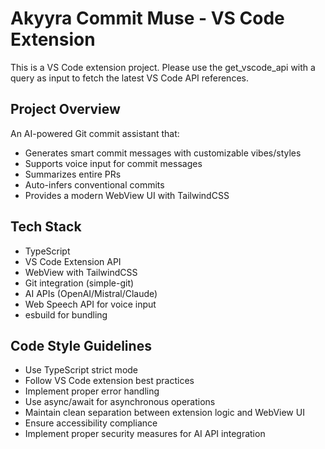<!-- Use this file to provide workspace-specific custom instructions to Copilot. For more details, visit https://code.visualstudio.com/docs/copilot/copilot-customization#_use-a-githubcopilotinstructionsmd-file -->

# Akyyra Commit Muse - VS Code Extension

This is a VS Code extension project. Please use the get_vscode_api with a query as input to fetch the latest VS Code API references.

## Project Overview
An AI-powered Git commit assistant that:
- Generates smart commit messages with customizable vibes/styles
- Supports voice input for commit messages
- Summarizes entire PRs
- Auto-infers conventional commits
- Provides a modern WebView UI with TailwindCSS

## Tech Stack
- TypeScript
- VS Code Extension API
- WebView with TailwindCSS
- Git integration (simple-git)
- AI APIs (OpenAI/Mistral/Claude)
- Web Speech API for voice input
- esbuild for bundling

## Code Style Guidelines
- Use TypeScript strict mode
- Follow VS Code extension best practices
- Implement proper error handling
- Use async/await for asynchronous operations
- Maintain clean separation between extension logic and WebView UI
- Ensure accessibility compliance
- Implement proper security measures for AI API integration
